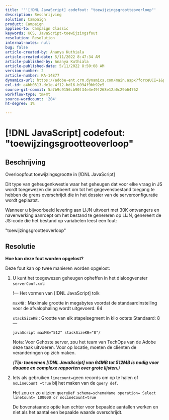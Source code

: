 ```yaml
---
title: '''[!DNL JavaScript] codefout: "toewijzingsgrootteoverloop"'
description: Beschrijving
solution: Campaign
product: Campaign
applies-to: Campaign Classic
keywords: KCS, JavaScript-toewijzingsfout
resolution: Resolution
internal-notes: null
bug: false
article-created-by: Ananya Kuthiala
article-created-date: 5/11/2022 8:47:34 AM
article-published-by: Ananya Kuthiala
article-published-date: 5/11/2022 8:50:08 AM
version-number: 2
article-number: KA-14877
dynamics-url: https://adobe-ent.crm.dynamics.com/main.aspx?forceUCI=1&pagetype=entityrecord&etn=knowledgearticle&id=e9cf37fa-06d1-ec11-a7b5-0022480a8e40
exl-id: a4bb0313-de1e-4f12-bd16-b994f9bb92e5
source-git-commit: 5a7b9c9156cb90f34e4e49f268e12a0c29b64762
workflow-type: tm+mt
source-wordcount: '204'
ht-degree: 1%

---
```


# [!DNL JavaScript] codefout: &quot;toewijzingsgrootteoverloop&quot;

## Beschrijving

Overloopfout toewijzingsgrootte in [!DNL JavaScript]

Dit type van geheugenkwestie waar het geheugen dat voor elke vraag in JS wordt toegewezen die probeert om tot het gegevensbestand toegang te hebben de grens overschrijdt die in het dossier van de serverconfiguratie wordt geplaatst.

Wanneer u bijvoorbeeld levering aan LIJN uitvoert met 30K ontvangers en naverwerking aanroept om het bestand te genereren op LIJN, genereert de JS-code die het bestand op variabelen leest een fout:

&quot;toewijzingsgrootteoverloop&quot;

## Resolutie

<b>Hoe kan deze fout worden opgelost?</b>

Deze fout kan op twee manieren worden opgelost:

1. U kunt het toegewezen geheugen opheffen in het dialoogvenster `serverConf.xml`:

   !— Het vormen van [!DNL JavaScript] tolk

   `maxMB` : Maximale grootte in megabytes voordat de standaardinstelling voor de afvalophaling wordt uitgevoerd: 64

   `stackSizeKB` : Grootte van elk stapelsegment in kilo octets Standaard: 8 —

   `javaScript maxMB="512" stackSizeKB="8"/`

   Nota: Voor Gehoste server, zou het team van TechOps van de Adobe deze taak uitvoeren. Voor op locatie, moeten de cliënten de veranderingen op zich maken.

   *(<b>Tip: </b><b>toenemen [!DNL JavaScript] van 64MB tot 512MB is nodig voor douane en complexe rapporten over grote lijsten.</b>)*

2. Iets als gebruiken `linecount=`geen records om op te halen of `noLineCount =true` bij het maken van de `query def`.

   Het zou er zo uitzien `queryDef schema=schemaName operation= Select lineCount= 100000 or noLineCount=true`

   De bovenstaande optie kan echter voor bepaalde aantallen werken en niet als het aantal een bepaalde waarde overschrijdt.
